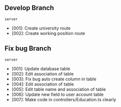 ## Develop Branch

`server`
- [001]: Create university route
- [002]: Create working position route

## Fix bug Branch

`server`
- [001]: Update database table
- [002]: Edit association of table
- [003]: Fix bug auto create column in table
- [004]: Edit association of table
- [005]: Edit table name and association of table
- [006]: Update new field to user account table
- [007]: Make code in controllers/Education.ts clearly

